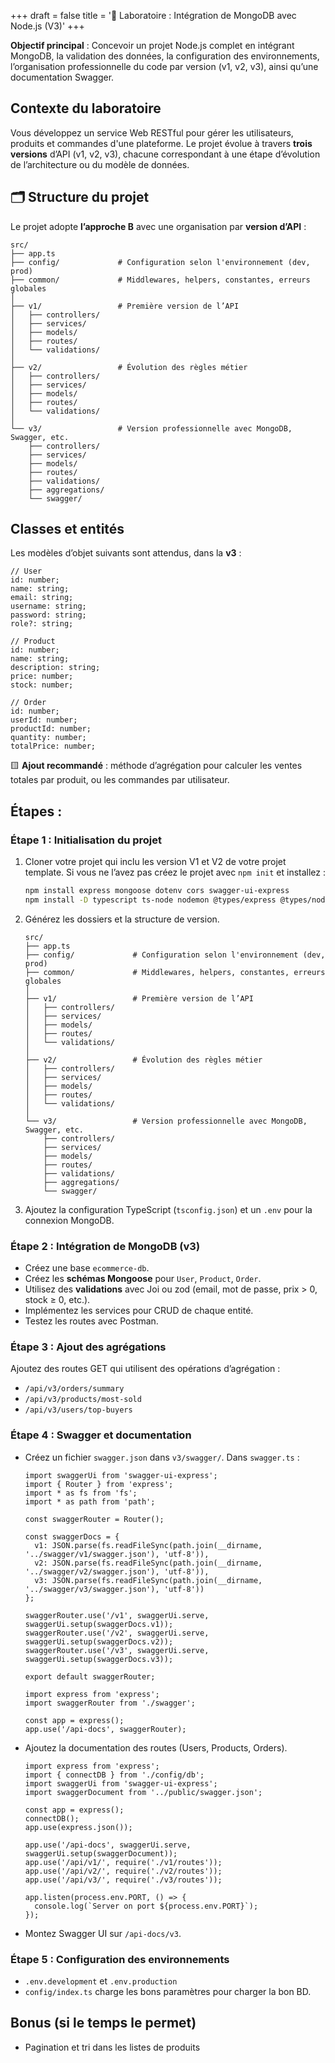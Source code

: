 +++
draft = false
title = '🧪 Laboratoire : Intégration de MongoDB avec Node.js (V3)'
+++

**Objectif principal** : Concevoir un projet Node.js complet en intégrant MongoDB, la validation des données, la configuration des environnements, l’organisation professionnelle du code par version (v1, v2, v3), ainsi qu’une documentation Swagger.

## Contexte du laboratoire

Vous développez un service Web RESTful pour gérer les utilisateurs, produits et commandes d'une plateforme. Le projet évolue à travers **trois versions** d’API (v1, v2, v3), chacune correspondant à une étape d’évolution de l’architecture ou du modèle de données.

## 🗂 Structure du projet

Le projet adopte **l’approche B** avec une organisation par **version d’API** :

```
src/
├── app.ts
├── config/             # Configuration selon l'environnement (dev, prod)
├── common/             # Middlewares, helpers, constantes, erreurs globales
│
├── v1/                 # Première version de l’API
│   ├── controllers/
│   ├── services/
│   ├── models/
│   ├── routes/
│   └── validations/
│
├── v2/                 # Évolution des règles métier
│   ├── controllers/
│   ├── services/
│   ├── models/
│   ├── routes/
│   └── validations/
│
└── v3/                 # Version professionnelle avec MongoDB, Swagger, etc.
    ├── controllers/
    ├── services/
    ├── models/
    ├── routes/
    ├── validations/
    ├── aggregations/
    └── swagger/

```

## Classes et entités

Les modèles d’objet suivants sont attendus, dans la **v3** :

```tsx
// User
id: number;
name: string;
email: string;
username: string;
password: string;
role?: string;

// Product
id: number;
name: string;
description: string;
price: number;
stock: number;

// Order
id: number;
userId: number;
productId: number;
quantity: number;
totalPrice: number;

```

🟨 **Ajout recommandé** : méthode d’agrégation pour calculer les ventes totales par produit, ou les commandes par utilisateur.

## Étapes :

### Étape 1 : Initialisation du projet

1. Cloner votre projet qui inclu les version V1 et V2 de votre projet template. Si vous ne l’avez pas créez le projet avec `npm init` et installez :
    
    ```bash
    npm install express mongoose dotenv cors swagger-ui-express
    npm install -D typescript ts-node nodemon @types/express @types/node
    ```
    
2. Générez les dossiers et la structure de version.
    
    ```
    src/
    ├── app.ts
    ├── config/             # Configuration selon l'environnement (dev, prod)
    ├── common/             # Middlewares, helpers, constantes, erreurs globales
    │
    ├── v1/                 # Première version de l’API
    │   ├── controllers/
    │   ├── services/
    │   ├── models/
    │   ├── routes/
    │   └── validations/
    │
    ├── v2/                 # Évolution des règles métier
    │   ├── controllers/
    │   ├── services/
    │   ├── models/
    │   ├── routes/
    │   └── validations/
    │
    └── v3/                 # Version professionnelle avec MongoDB, Swagger, etc.
        ├── controllers/
        ├── services/
        ├── models/
        ├── routes/
        ├── validations/
        ├── aggregations/
        └── swagger/
    ```
    
3. Ajoutez la configuration TypeScript (`tsconfig.json`) et un `.env` pour la connexion MongoDB.

### Étape 2 : Intégration de MongoDB (v3)

- Créez une base `ecommerce-db`.
- Créez les **schémas Mongoose** pour `User`, `Product`, `Order`.
- Utilisez des **validations** avec Joi ou zod (email, mot de passe, prix > 0, stock ≥ 0, etc.).
- Implémentez les services pour CRUD de chaque entité.
- Testez les routes avec Postman.

### Étape 3 : Ajout des agrégations

Ajoutez des routes GET qui utilisent des opérations d’agrégation :

- `/api/v3/orders/summary`
- `/api/v3/products/most-sold`
- `/api/v3/users/top-buyers`

### Étape 4 : Swagger et documentation

- Créez un fichier `swagger.json` dans `v3/swagger/`.
Dans `swagger.ts` :
    
    ```tsx
    import swaggerUi from 'swagger-ui-express';
    import { Router } from 'express';
    import * as fs from 'fs';
    import * as path from 'path';
    
    const swaggerRouter = Router();
    
    const swaggerDocs = {
      v1: JSON.parse(fs.readFileSync(path.join(__dirname, '../swagger/v1/swagger.json'), 'utf-8')),
      v2: JSON.parse(fs.readFileSync(path.join(__dirname, '../swagger/v2/swagger.json'), 'utf-8')),
      v3: JSON.parse(fs.readFileSync(path.join(__dirname, '../swagger/v3/swagger.json'), 'utf-8'))
    };
    
    swaggerRouter.use('/v1', swaggerUi.serve, swaggerUi.setup(swaggerDocs.v1));
    swaggerRouter.use('/v2', swaggerUi.serve, swaggerUi.setup(swaggerDocs.v2));
    swaggerRouter.use('/v3', swaggerUi.serve, swaggerUi.setup(swaggerDocs.v3));
    
    export default swaggerRouter;
    ```
    
    ```tsx
    import express from 'express';
    import swaggerRouter from './swagger';
    
    const app = express();
    app.use('/api-docs', swaggerRouter);
    ```
    
- Ajoutez la documentation des routes (Users, Products, Orders).
    
    ```tsx
    import express from 'express';
    import { connectDB } from './config/db';
    import swaggerUi from 'swagger-ui-express';
    import swaggerDocument from '../public/swagger.json';
    
    const app = express();
    connectDB();
    app.use(express.json());
    
    app.use('/api-docs', swaggerUi.serve, swaggerUi.setup(swaggerDocument));
    app.use('/api/v1/', require('./v1/routes'));
    app.use('/api/v2/', require('./v2/routes'));
    app.use('/api/v3/', require('./v3/routes'));
    
    app.listen(process.env.PORT, () => {
      console.log(`Server on port ${process.env.PORT}`);
    });
    ```
    
- Montez Swagger UI sur `/api-docs/v3`.

### Étape 5 : Configuration des environnements

- `.env.development` et `.env.production`
- `config/index.ts` charge les bons paramètres pour charger la bon BD.

## Bonus (si le temps le permet)

- Pagination et tri dans les listes de produits